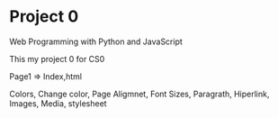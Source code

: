 # Project 0

Web Programming with Python and JavaScript

This my project 0 for CS0

Page1   =>  Index,html

Colors, Change color, Page Aligmnet, Font Sizes, Paragrath, Hiperlink, Images, Media, stylesheet
